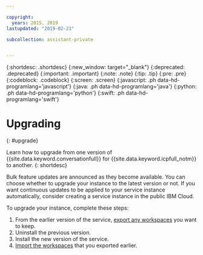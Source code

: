 ```yaml
---

copyright:
  years: 2015, 2019
lastupdated: "2019-02-21"

subcollection: assistant-private


---
```


{:shortdesc: .shortdesc}
{:new_window: target="_blank"}
{:deprecated: .deprecated}
{:important: .important}
{:note: .note}
{:tip: .tip}
{:pre: .pre}
{:codeblock: .codeblock}
{:screen: .screen}
{:javascript: .ph data-hd-programlang='javascript'}
{:java: .ph data-hd-programlang='java'}
{:python: .ph data-hd-programlang='python'}
{:swift: .ph data-hd-programlang='swift'}

# Upgrading
{: #upgrade}

Learn how to upgrade from one version of {{site.data.keyword.conversationfull}} for {{site.data.keyword.icpfull_notm}} to another.
{: shortdesc}

Bulk feature updates are announced as they become available. You can choose whether to upgrade your instance to the latest version or not. If you want continuous updates to be applied to your service instance automatically, consider creating a service instance in the public IBM Cloud.

To upgrade your instance, complete these steps:

1.  From the earlier version of the service, [export any workspaces](/docs/services/assistant-icp?topic=assistant-private-configure-workspace#exporting-and-copying-workspaces) you want to keep.
1.  Uninstall the previous version.
1.  Install the new version of the service.
1.  [Import the workspaces](/docs/services/assistant-icp?topic=assistant-private-configure-workspace#creating-workspaces) that you exported earlier.
